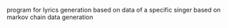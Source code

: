program for lyrics generation based on data of a specific singer based on markov chain data generation
